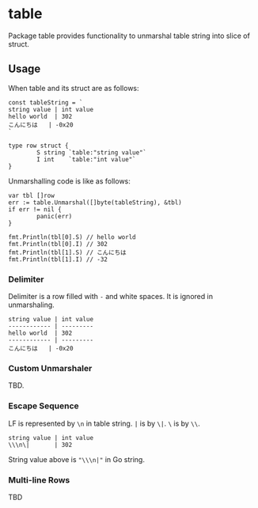 # table

Package table provides functionality to unmarshal table string into slice of struct.


## Usage

When table and its struct are as follows:

```
const tableString = `
string value | int value
hello world  | 302
こんにちは   | -0x20
`

type row struct {
        S string `table:"string value"` 
        I int    `table:"int value"` 
}
```

Unmarshalling code is like as follows:

```
var tbl []row
err := table.Unmarshal([]byte(tableString), &tbl)
if err != nil {
        panic(err)
}

fmt.Println(tbl[0].S) // hello world
fmt.Println(tbl[0].I) // 302
fmt.Println(tbl[1].S) // こんにちは
fmt.Println(tbl[1].I) // -32
````


### Delimiter

Delimiter is a row filled with `-` and white spaces.
It is ignored in unmarshaling.

```
string value | int value
------------ | ---------
hello world  | 302
------------ | ---------
こんにちは   | -0x20
```


### Custom Unmarshaler

TBD.


### Escape Sequence

LF is represented by `\n` in table string.
`|` is by `\|`.
`\` is by `\\`. 

```
string value | int value
\\\n\|       | 302
```

String value above is `"\\\n|"` in Go string. 


### Multi-line Rows

TBD
